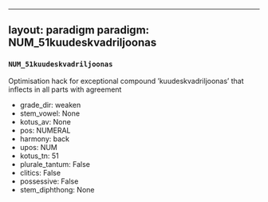
---
layout: paradigm
paradigm: NUM_51kuudeskvadriljoonas
---
### ` NUM_51kuudeskvadriljoonas `

Optimisation hack for exceptional compound ’kuudeskvadriljoonas’ that inflects in all parts with agreement
* grade_dir: weaken
* stem_vowel: None
* kotus_av: None
* pos: NUMERAL
* harmony: back
* upos: NUM
* kotus_tn: 51
* plurale_tantum: False
* clitics: False
* possessive: False
* stem_diphthong: None

